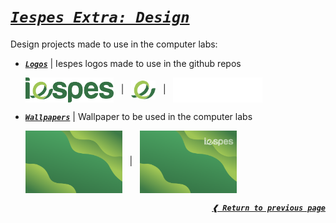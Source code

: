 [previous]: https://github.com/dreisss/iespes-extra

# [**_`Iespes Extra: Design`_**](#iespes-extra-design)

Design projects made to use in the computer labs:

- [**_`Logos`_**](./logos/) | Iespes logos made to use in the github repos

  <img height="40px" align="center" src="./logos/logo.svg">
  &nbsp; | &nbsp;
  <img height="30px" align="center" src="./logos/logo_mini.svg">
  &nbsp; | &nbsp;
  <img height="40px" align="center" src="./logos/logo_glass.svg">

- [**_`Wallpapers`_**](./wallpapers/) | Wallpaper to be used in the computer labs

  <img height="100px" align="center" src="./wallpapers/background.png">
  &nbsp; | &nbsp;
  <img height="100px" align="center" src="./wallpapers/wallpaper.png">

<div align="right">

[**_`❰ Return to previous page`_**][previous]

</div>
